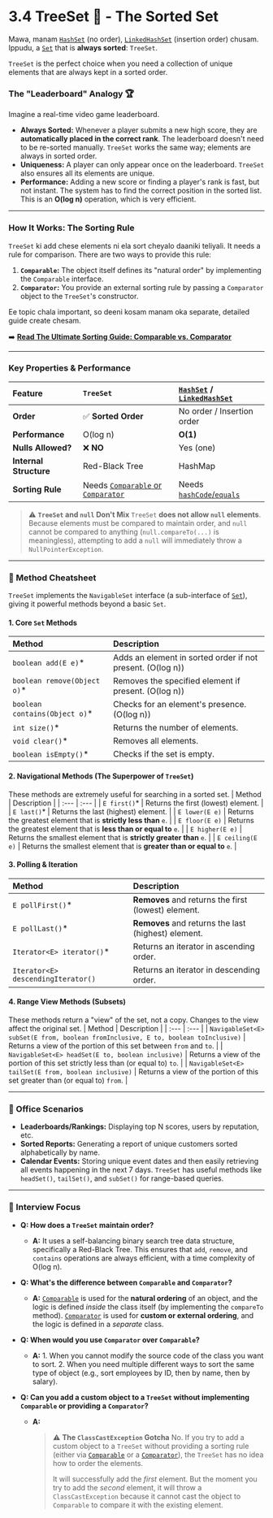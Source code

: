 # 3.4 TreeSet 🌳 - The Sorted Set

Mawa, manam [`HashSet`](../2-HashSet/README.md) (no order), [`LinkedHashSet`](../3-LinkedHashSet/README.md) (insertion order) chusam. Ippudu, a [`Set`](../README.md) that is **always sorted**: `TreeSet`.

`TreeSet` is the perfect choice when you need a collection of unique elements that are always kept in a sorted order.

### The "Leaderboard" Analogy 🏆

Imagine a real-time video game leaderboard.

*   **Always Sorted:** Whenever a player submits a new high score, they are **automatically placed in the correct rank**. The leaderboard doesn't need to be re-sorted manually. `TreeSet` works the same way; elements are always in sorted order.
*   **Uniqueness:** A player can only appear once on the leaderboard. `TreeSet` also ensures all its elements are unique.
*   **Performance:** Adding a new score or finding a player's rank is fast, but not instant. The system has to find the correct position in the sorted list. This is an **O(log n)** operation, which is very efficient.

---

### How It Works: The Sorting Rule

`TreeSet` ki add chese elements ni ela sort cheyalo daaniki teliyali. It needs a rule for comparison. There are two ways to provide this rule:
1.  **`Comparable`:** The object itself defines its "natural order" by implementing the `Comparable` interface.
2.  **`Comparator`:** You provide an external sorting rule by passing a `Comparator` object to the `TreeSet`'s constructor.

Ee topic chala important, so deeni kosam manam oka separate, detailed guide create chesam.

➡️ **[Read The Ultimate Sorting Guide: Comparable vs. Comparator](../../../00-Key-Concepts/2-Comparable-vs-Comparator/README.md)**

---

### Key Properties & Performance

| Feature | `TreeSet` | [`HashSet`](../2-HashSet/README.md) / [`LinkedHashSet`](../3-LinkedHashSet/README.md) |
| :--- | :--- | :--- |
| **Order** | ✅ **Sorted Order** | No order / Insertion order |
| **Performance** | O(log n) | **O(1)** |
| **Nulls Allowed?** | ❌ **NO** | Yes (one) |
| **Internal Structure**| Red-Black Tree | HashMap |
| **Sorting Rule** | Needs [`Comparable` or `Comparator`](../../../00-Key-Concepts/2-Comparable-vs-Comparator/README.md)| Needs [`hashCode`/`equals`](../2-HashSet/README.md#the-magic-behind-hashset-hashcode-and-equals) |

> ⚠️ **`TreeSet` and `null` Don't Mix**
> `TreeSet` **does not allow `null` elements**. Because elements must be compared to maintain order, and `null` cannot be compared to anything (`null.compareTo(...)` is meaningless), attempting to add a `null` will immediately throw a `NullPointerException`.

---

### 📖 Method Cheatsheet

`TreeSet` implements the `NavigableSet` interface (a sub-interface of [`Set`](../README.md)), giving it powerful methods beyond a basic `Set`.

#### 1. Core `Set` Methods
| Method | Description |
| :--- | :--- |
| `boolean add(E e)`* | Adds an element in sorted order if not present. (O(log n)) |
| `boolean remove(Object o)`* | Removes the specified element if present. (O(log n)) |
| `boolean contains(Object o)`* | Checks for an element's presence. (O(log n)) |
| `int size()`* | Returns the number of elements. |
| `void clear()`* | Removes all elements. |
| `boolean isEmpty()`* | Checks if the set is empty. |

#### 2. Navigational Methods (The Superpower of `TreeSet`)
These methods are extremely useful for searching in a sorted set.
| Method | Description |
| :--- | :--- |
| `E first()`* | Returns the first (lowest) element. |
| `E last()`* | Returns the last (highest) element. |
| `E lower(E e)` | Returns the greatest element that is **strictly less than** `e`. |
| `E floor(E e)` | Returns the greatest element that is **less than or equal to** `e`. |
| `E higher(E e)` | Returns the smallest element that is **strictly greater than** `e`. |
| `E ceiling(E e)` | Returns the smallest element that is **greater than or equal to** `e`. |

#### 3. Polling & Iteration
| Method | Description |
| :--- | :--- |
| `E pollFirst()`* | **Removes** and returns the first (lowest) element. |
| `E pollLast()`* | **Removes** and returns the last (highest) element. |
| `Iterator<E> iterator()`* | Returns an iterator in ascending order. |
| `Iterator<E> descendingIterator()`| Returns an iterator in descending order. |

#### 4. Range View Methods (Subsets)
These methods return a "view" of the set, not a copy. Changes to the view affect the original set.
| Method | Description |
| :--- | :--- |
| `NavigableSet<E> subSet(E from, boolean fromInclusive, E to, boolean toInclusive)` | Returns a view of the portion of this set between `from` and `to`. |
| `NavigableSet<E> headSet(E to, boolean inclusive)` | Returns a view of the portion of this set strictly less than (or equal to) `to`. |
| `NavigableSet<E> tailSet(E from, boolean inclusive)` | Returns a view of the portion of this set greater than (or equal to) `from`. |

---

### 💼 Office Scenarios

*   **Leaderboards/Rankings:** Displaying top N scores, users by reputation, etc.
*   **Sorted Reports:** Generating a report of unique customers sorted alphabetically by name.
*   **Calendar Events:** Storing unique event dates and then easily retrieving all events happening in the next 7 days. `TreeSet` has useful methods like `headSet()`, `tailSet()`, and `subSet()` for range-based queries.

---

### 🎯 Interview Focus

*   **Q: How does a `TreeSet` maintain order?**
    *   **A:** It uses a self-balancing binary search tree data structure, specifically a Red-Black Tree. This ensures that `add`, `remove`, and `contains` operations are always efficient, with a time complexity of O(log n).

*   **Q: What's the difference between `Comparable` and `Comparator`?**
    *   **A:** [`Comparable`](../../../00-Key-Concepts/2-Comparable-vs-Comparator/README.md) is used for the **natural ordering** of an object, and the logic is defined *inside* the class itself (by implementing the `compareTo` method). [`Comparator`](../../../00-Key-Concepts/2-Comparable-vs-Comparator/README.md) is used for **custom or external ordering**, and the logic is defined in a *separate* class.

*   **Q: When would you use `Comparator` over `Comparable`?**
    *   **A:** 1. When you cannot modify the source code of the class you want to sort. 2. When you need multiple different ways to sort the same type of object (e.g., sort employees by ID, then by name, then by salary).

*   **Q: Can you add a custom object to a `TreeSet` without implementing `Comparable` or providing a `Comparator`?**
    *   **A:**
        > ⚠️ **The `ClassCastException` Gotcha**
        > No. If you try to add a custom object to a `TreeSet` without providing a sorting rule (either via [`Comparable`](../../../00-Key-Concepts/2-Comparable-vs-Comparator/README.md) or a [`Comparator`](../../../00-Key-Concepts/2-Comparable-vs-Comparator/README.md)), the `TreeSet` has no idea how to order the elements.
        >
        > It will successfully add the *first* element. But the moment you try to add the *second* element, it will throw a `ClassCastException` because it cannot cast the object to `Comparable` to compare it with the existing element.
